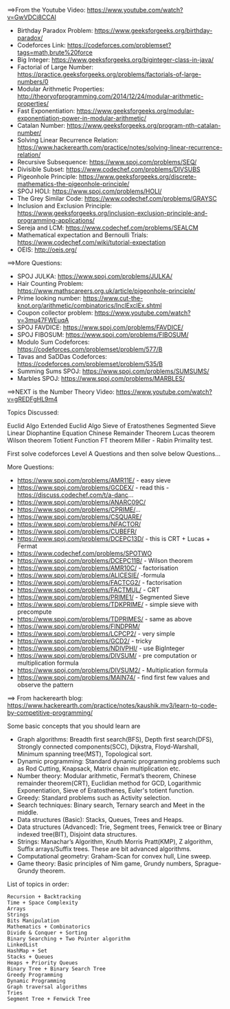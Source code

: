 ==>From the Youtube Video: https://www.youtube.com/watch?v=GwVDCi8CCAI

- Birthday Paradox Problem: https://www.geeksforgeeks.org/birthday-paradox/
- Codeforces Link: https://codeforces.com/problemset?tags=math,brute%20force
- Big Integer: https://www.geeksforgeeks.org/biginteger-class-in-java/
- Factorial of Large Number: https://practice.geeksforgeeks.org/problems/factorials-of-large-numbers/0
- Modular Arithmetic Properties: http://theoryofprogramming.com/2014/12/24/modular-arithmetic-properties/
- Fast Exponentiation: https://www.geeksforgeeks.org/modular-exponentiation-power-in-modular-arithmetic/
- Catalan Number: https://www.geeksforgeeks.org/program-nth-catalan-number/
- Solving Linear Recurrence Relation: https://www.hackerearth.com/practice/notes/solving-linear-recurrence-relation/
- Recursive Subsequence: https://www.spoj.com/problems/SEQ/
- Divisible Subset: https://www.codechef.com/problems/DIVSUBS
- Pigeonhole Principle: https://www.geeksforgeeks.org/discrete-mathematics-the-pigeonhole-principle/
- SPOJ HOLI: https://www.spoj.com/problems/HOLI/
- The Grey Similar Code: https://www.codechef.com/problems/GRAYSC
- Inclusion and Exclusion Principle: https://www.geeksforgeeks.org/inclusion-exclusion-principle-and-programming-applications/
- Sereja and LCM: https://www.codechef.com/problems/SEALCM
- Mathematical expectation and Bernoulli Trials: https://www.codechef.com/wiki/tutorial-expectation
- OEIS: http://oeis.org/

==>More Questions:

- SPOJ JULKA: https://www.spoj.com/problems/JULKA/
- Hair Counting Problem: https://www.mathscareers.org.uk/article/pigeonhole-principle/
- Prime looking number: https://www.cut-the-knot.org/arithmetic/combinatorics/InclExclEx.shtml
- Coupon collector problem: https://www.youtube.com/watch?v=3mu47FWEuqA
- SPOJ FAVDICE: https://www.spoj.com/problems/FAVDICE/
- SPOJ FIBOSUM: https://www.spoj.com/problems/FIBOSUM/
- Modulo Sum Codeforces: https://codeforces.com/problemset/problem/577/B
- Tavas and SaDDas Codeforces: https://codeforces.com/problemset/problem/535/B
- Summing Sums SPOJ: https://www.spoj.com/problems/SUMSUMS/
- Marbles SPOJ: https://www.spoj.com/problems/MARBLES/

==>NEXT is the Number Theory Video: https://www.youtube.com/watch?v=gREDFgHL9m4

Topics Discussed:

Euclid Algo
Extended Euclid Algo
Sieve of Eratosthenes
Segmented Sieve
Linear Diophantine Equation
Chinese Remainder Theorem
Lucas theorem
Wilson theorem
Totient Function
FT theorem
Miller - Rabin Primality test.

First solve codeforces Level A Questions and then solve below Questions...

More Questions:

- https://www.spoj.com/problems/AMR11E/ - easy sieve 
- https://www.spoj.com/problems/GCDEX/  - read this - https://discuss.codechef.com/t/a-danc...
- https://www.spoj.com/problems/ANARC09C/
- https://www.spoj.com/problems/CPRIME/...
- https://www.spoj.com/problems/CSQUARE/
- https://www.spoj.com/problems/NFACTOR/
- https://www.spoj.com/problems/CUBEFR/
- https://www.spoj.com/problems/DCEPC13D/ - this is CRT + Lucas + Fermat
- https://www.codechef.com/problems/SPOTWO
- https://www.spoj.com/problems/DCEPC11B/ - Wilson theorem
- https://www.spoj.com/problems/AMR10C/ - factorisation
- https://www.spoj.com/problems/ALICESIE/ -formula
- https://www.spoj.com/problems/FACTCG2/ - factorisation
- https://www.spoj.com/problems/FACTMUL/ - CRT
- https://www.spoj.com/problems/PRIME1/ - Segmented Sieve
- https://www.spoj.com/problems/TDKPRIME/ - simple sieve with precompute
- https://www.spoj.com/problems/TDPRIMES/ - same as above
- https://www.spoj.com/problems/FINDPRM/
- https://www.spoj.com/problems/LCPCP2/ - very simple
- https://www.spoj.com/problems/GCD2/ - tricky
- https://www.spoj.com/problems/NDIVPHI/ - use BigInteger
- https://www.spoj.com/problems/DIVSUM/ - pre computation or multiplication formula
- https://www.spoj.com/problems/DIVSUM2/ - Multiplication formula
- https://www.spoj.com/problems/MAIN74/ - find first few values and observe the pattern


==> From hackerearth blog: https://www.hackerearth.com/practice/notes/kaushik.mv3/learn-to-code-by-competitive-programming/

Some basic concepts that you should learn are

- Graph algorithms: Breadth first search(BFS), Depth first search(DFS), Strongly connected components(SCC), Dijkstra, Floyd-Warshall, Minimum spanning tree(MST), Topological sort.
- Dynamic programming: Standard dynamic programming problems such as Rod Cutting, Knapsack, Matrix chain multiplication etc.
- Number theory: Modular arithmetic, Fermat’s theorem, Chinese remainder theorem(CRT), Euclidian method for GCD, Logarithmic Exponentiation, Sieve of Eratosthenes, Euler's totient function.
- Greedy: Standard problems such as Activity selection.
- Search techniques: Binary search, Ternary search and Meet in the middle.
- Data structures (Basic): Stacks, Queues, Trees and Heaps.
- Data structures (Advanced): Trie, Segment trees, Fenwick tree or Binary indexed tree(BIT), Disjoint data structures.
- Strings: Manachar’s Algorithm, Knuth Morris Pratt(KMP), Z algorithm, Suffix arrays/Suffix trees. These are bit advanced algorithms.
- Computational geometry: Graham-Scan for convex hull, Line sweep.
- Game theory: Basic principles of Nim game, Grundy numbers, Sprague-Grundy theorem.


List of topics in order:

    Recursion + Backtracking
    Time + Space Complexity
    Arrays
    Strings
    Bits Manipulation
    Mathematics + Combinatorics
    Divide & Conquer + Sorting 
    Binary Searching + Two Pointer algorithm
    LinkedList
    HashMap + Set
    Stacks + Queues
    Heaps + Priority Queues
    Binary Tree + Binary Search Tree
    Greedy Programming
    Dynamic Programming
    Graph traversal algorithms
    Tries
    Segment Tree + Fenwick Tree